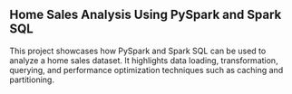 ## Home Sales Analysis Using PySpark and Spark SQL

This project showcases how PySpark and Spark SQL can be used to analyze a home sales dataset. It highlights data loading, transformation, querying, and performance optimization techniques such as caching and partitioning.

